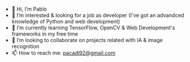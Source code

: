 - 👋 Hi, I’m Pablo
- 👀 I’m interested & looking for a job as developer (I've got an advandced knowledge of Python and web development)
- 🌱 I’m currently learning TensorFlow, OpenCV & Web Development's frameworks in my free time
- 💞️ I’m looking to collaborate on projects related with IA & image recognition
- 📫 How to reach me: pacadi92@gmail.com

<!---
Geloon/Geloon is a ✨ special ✨ repository because its `README.md` (this file) appears on your GitHub profile.
You can click the Preview link to take a look at your changes.
--->
